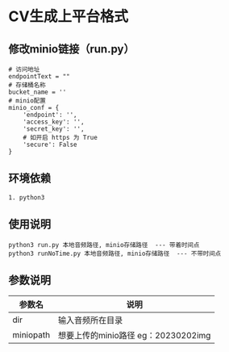 # CV生成上平台格式

## 修改minio链接（run.py）
```
# 访问地址
endpointText = ""
# 存储桶名称
bucket_name = ''
# minio配置
minio_conf = {
    'endpoint': '',
    'access_key': '',
    'secret_key': '',
    # 如开启 https 为 True
    'secure': False
}
```

## 环境依赖
```
1. python3
```
## 使用说明
```shell
python3 run.py 本地音频路径, minio存储路径  --- 带着时间点
python3 runNoTime.py 本地音频路径, minio存储路径  --- 不带时间点
```

## 参数说明
|  参数名  | 说明                          |
|  ----  |-----------------------------|
| dir  | 输入音频所在目录                    |
| miniopath | 想要上传的minio路径 eg：20230202img |

    

